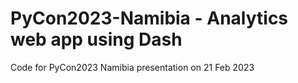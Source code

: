 # PyCon2023-Namibia - Analytics web app using Dash
Code for PyCon2023 Namibia presentation on 21 Feb 2023
